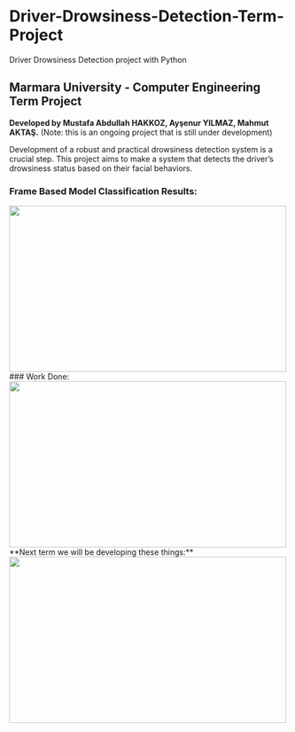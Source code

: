 # Driver-Drowsiness-Detection-Term-Project
Driver Drowsiness Detection project with Python

## Marmara University - Computer Engineering Term Project
**Developed by Mustafa Abdullah HAKKOZ, Ayşenur YILMAZ, Mahmut AKTAŞ.** (Note: this is an ongoing project that is still under development)

Development of a robust and practical drowsiness detection system is a crucial step. This project aims to make a system that detects the driver’s drowsiness status based on their facial behaviors.  
### Frame Based Model Classification Results:
<img src="https://github.com/mahmutaktas/Driver-Drowsiness-Detection-Term-Project/blob/master/frame-based-result.PNG" width="500" height="300" />
### Work Done:
<img src="https://github.com/mahmutaktas/Driver-Drowsiness-Detection-Term-Project/blob/master/gantt-chart.png" width="500" height="300" />
**Next term we will be developing these things:** 
<img src="https://github.com/mahmutaktas/Driver-Drowsiness-Detection-Term-Project/blob/master/next-term.PNG" width="500" height="300" />  
